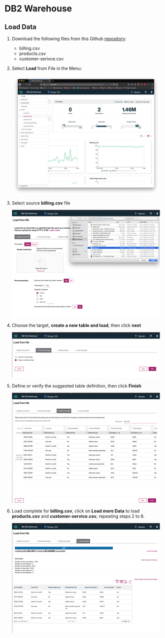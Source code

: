 # DB2 Warehouse

## Load Data 

1. Download the following files from this Github [repository](https://github.com/IraAngeles-IBM/IBM-AI-Workshop-ASEAN/tree/master/cloud_pak_for_data/assets):

    - billing.csv
    - products.csv
    - customer-serivce.csv

2. Select **Load** from File in the Menu:

    ![load from file](images/load_from_file.png)

3. Select source **billing.csv** file

    ![load billing csv](images/load_billing_csv.png)

4. Choose the target, **create a new table and load**, then click **next**

    ![load billing csv](images/create_new_table.png)

5. Define or verify the suggested table definition, then click **Finish**

    ![load billing csv](images/table_definition.png)

6. Load complete for **billing.csv**, click on **Load more Data** to load **products.csv** and **customer-service.csv**, repeating steps 2 to 6.

    ![load billing csv](images/load_billing_complete.png)

